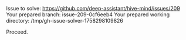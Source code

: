 Issue to solve: https://github.com/deep-assistant/hive-mind/issues/209
Your prepared branch: issue-209-0cf6eeb4
Your prepared working directory: /tmp/gh-issue-solver-1758298109826

Proceed.